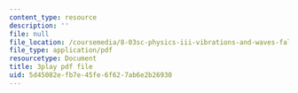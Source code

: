 ```yaml
---
content_type: resource
description: ''
file: null
file_location: /coursemedia/8-03sc-physics-iii-vibrations-and-waves-fall-2016/5d45082efb7e45fe6f627ab6e2b26930_mqhO9GT8hD4.pdf
file_type: application/pdf
resourcetype: Document
title: 3play pdf file
uid: 5d45082e-fb7e-45fe-6f62-7ab6e2b26930
---
```

